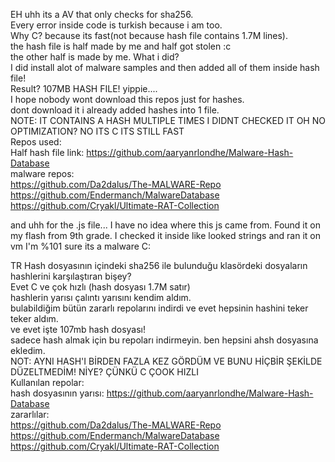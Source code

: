 EH uhh its a AV that only checks for sha256.<br>
Every error inside code is turkish because i am too.<br>
Why C? because its fast(not because hash file contains 1.7M lines).<br>
the hash file is half made by me and half got stolen :c<br>
the other half is made by me. What i did?<br>
I did install alot of malware samples and then added all of them inside hash file!<br>
Result? 107MB HASH FILE! yippie....<br>
I hope nobody wont download this repos just for hashes.<br>
dont download it i already added hashes into 1 file.<br>
NOTE: IT CONTAINS A HASH MULTIPLE TIMES I DIDNT CHECKED IT OH NO OPTIMIZATION? NO ITS C ITS STILL FAST<br>
Repos used:<br>
Half hash file link: https://github.com/aaryanrlondhe/Malware-Hash-Database<br>
malware repos:<br>
https://github.com/Da2dalus/The-MALWARE-Repo<br>
https://github.com/Endermanch/MalwareDatabase<br>
https://github.com/Cryakl/Ultimate-RAT-Collection<br>


and uhh for the .js file... I have no idea where this js came from. Found it on my flash from 9th grade. I checked it inside like looked strings and ran it on vm I'm %101 sure its a malware C:

TR
Hash dosyasının içindeki sha256 ile bulunduğu klasördeki dosyaların hashlerini karşılaştıran bişey?<br>
Evet C ve çok hızlı (hash dosyası 1.7M satır)<br>
hashlerin yarısı çalıntı yarısını kendim aldım.<br>
bulabildiğim bütün zararlı repolarını indirdi ve evet hepsinin hashini teker teker aldım.<br>
ve evet işte 107mb hash dosyası!<br>
sadece hash almak için bu repoları indirmeyin. ben hepsini ahsh dosyasına ekledim.<br>
NOT: AYNI HASH'I BİRDEN FAZLA KEZ GÖRDÜM VE BUNU HİÇBİR ŞEKİLDE DÜZELTMEDİM! NİYE? ÇÜNKÜ C ÇOOK HIZLI<br>
Kullanılan repolar:<br>
hash dosyasının yarısı: https://github.com/aaryanrlondhe/Malware-Hash-Database<br>
zararlılar:<br>
https://github.com/Da2dalus/The-MALWARE-Repo<br>
https://github.com/Endermanch/MalwareDatabase<br>
https://github.com/Cryakl/Ultimate-RAT-Collection<br>
